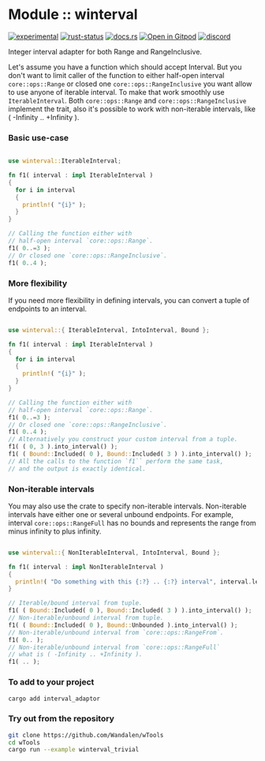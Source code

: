 <!-- {{# generate.module_header{} #}} -->

# Module :: winterval
<!--{ generate.module_header.start() }-->
 [![experimental](https://raster.shields.io/static/v1?label=&message=experimental&color=orange)](https://github.com/emersion/stability-badges#experimental) [![rust-status](https://github.com/Wandalen/wTools/actions/workflows/module_winterval_push.yml/badge.svg)](https://github.com/Wandalen/wTools/actions/workflows/module_winterval_push.yml) [![docs.rs](https://img.shields.io/docsrs/winterval?color=e3e8f0&logo=docs.rs)](https://docs.rs/winterval) [![Open in Gitpod](https://raster.shields.io/static/v1?label=&message=try&color=eee)](https://gitpod.io/#RUN_PATH=.,SAMPLE_FILE=module%2Falias%2Fwinterval%2Fexamples%2Fwinterval_trivial.rs,RUN_POSTFIX=--example%20winterval_trivial/https://github.com/Wandalen/wTools) 
[![discord](https://img.shields.io/discord/872391416519737405?color=eee&logo=discord&logoColor=eee&label=ask)](https://discord.gg/m3YfbXpUUY)
<!--{ generate.module_header.end }-->

Integer interval adapter for both Range and RangeInclusive.

Let's assume you have a function which should accept Interval. But you don't want to limit caller of the function to either half-open interval `core::ops::Range` or closed one `core::ops::RangeInclusive` you want allow to use anyone of iterable interval. To make that work smoothly use `IterableInterval`. Both `core::ops::Range` and `core::ops::RangeInclusive` implement the trait, also it's possible to work with non-iterable intervals, like ( -Infinity .. +Infinity ).

### Basic use-case

```rust

use winterval::IterableInterval;

fn f1( interval : impl IterableInterval )
{
  for i in interval
  {
    println!( "{i}" );
  }
}

// Calling the function either with
// half-open interval `core::ops::Range`.
f1( 0..=3 );
// Or closed one `core::ops::RangeInclusive`.
f1( 0..4 );

```

### More flexibility

If you need more flexibility in defining intervals, you can convert a tuple of endpoints to an interval.

```rust

use winterval::{ IterableInterval, IntoInterval, Bound };

fn f1( interval : impl IterableInterval )
{
  for i in interval
  {
    println!( "{i}" );
  }
}

// Calling the function either with
// half-open interval `core::ops::Range`.
f1( 0..=3 );
// Or closed one `core::ops::RangeInclusive`.
f1( 0..4 );
// Alternatively you construct your custom interval from a tuple.
f1( ( 0, 3 ).into_interval() );
f1( ( Bound::Included( 0 ), Bound::Included( 3 ) ).into_interval() );
// All the calls to the function `f1`` perform the same task,
// and the output is exactly identical.

```

### Non-iterable intervals

You may also use the crate to specify non-iterable intervals. Non-iterable intervals have either one or several unbound endpoints. For example, interval `core::ops::RangeFull` has no bounds and represents the range from minus infinity to plus infinity.

```rust

use winterval::{ NonIterableInterval, IntoInterval, Bound };

fn f1( interval : impl NonIterableInterval )
{
  println!( "Do something with this {:?} .. {:?} interval", interval.left(), interval.right() );
}

// Iterable/bound interval from tuple.
f1( ( Bound::Included( 0 ), Bound::Included( 3 ) ).into_interval() );
// Non-iterable/unbound interval from tuple.
f1( ( Bound::Included( 0 ), Bound::Unbounded ).into_interval() );
// Non-iterable/unbound interval from `core::ops::RangeFrom`.
f1( 0.. );
// Non-iterable/unbound interval from `core::ops::RangeFull`
// what is ( -Infinity .. +Infinity ).
f1( .. );

```

### To add to your project

```sh
cargo add interval_adaptor
```

### Try out from the repository

```sh
git clone https://github.com/Wandalen/wTools
cd wTools
cargo run --example winterval_trivial
```
<!-- zzz : test that too -->
